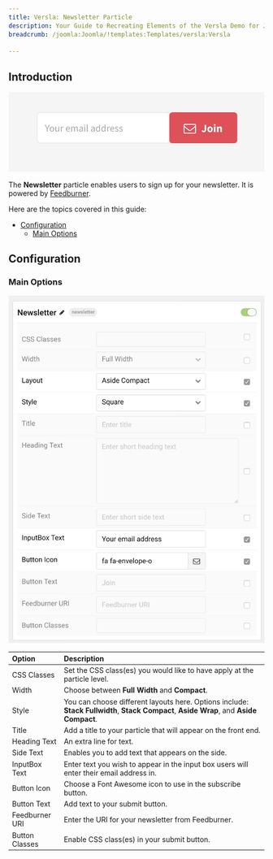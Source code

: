 ```yaml
---
title: Versla: Newsletter Particle
description: Your Guide to Recreating Elements of the Versla Demo for Joomla
breadcrumb: /joomla:Joomla/!templates:Templates/versla:Versla

---
```


## Introduction

![](assets/particle_newsletter1.jpeg)

The **Newsletter** particle enables users to sign up for your newsletter. It is powered by [Feedburner](http://feedburner.google.com/).

Here are the topics covered in this guide:

* [Configuration](#configuration)
    - [Main Options](#main-options)

## Configuration

### Main Options 

![](assets/particle_newsletter2.jpeg)

| Option         | Description                                                                                                                            |
| :-----         | :-----                                                                                                                                 |
| CSS Classes    | Set the CSS class(es) you would like to have apply at the particle level.                                                              |
| Width          | Choose between **Full Width** and **Compact**.                                                                                         |
| Style          | You can choose different layouts here. Options include: **Stack Fullwidth**, **Stack Compact**, **Aside Wrap**, and **Aside Compact**. |
| Title          | Add a title to your particle that will appear on the front end.                                                                        |
| Heading Text   | An extra line for text.                                                                                                                |
| Side Text      | Enables you to add text that appears on the side.                                                                                      |
| InputBox Text  | Enter text you wish to appear in the input box users will enter their email address in.                                                |
| Button Icon    | Choose a Font Awesome icon to use in the subscribe button.                                                                             |
| Button Text    | Add text to your submit button.                                                                                                        |
| Feedburner URI | Enter the URI for your newsletter from Feedburner.                                                                                     |
| Button Classes | Enable CSS class(es) in your submit button.                                                                                            |